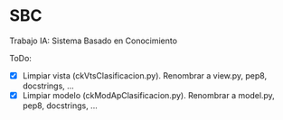 SBC
===

Trabajo IA: Sistema Basado en Conocimiento

ToDo:
- [x] Limpiar vista (ckVtsClasificacion.py). Renombrar a view.py, pep8, docstrings, ...
- [x] Limpiar modelo (ckModApClasificacion.py). Renombrar a model.py, pep8, docstrings, ...
